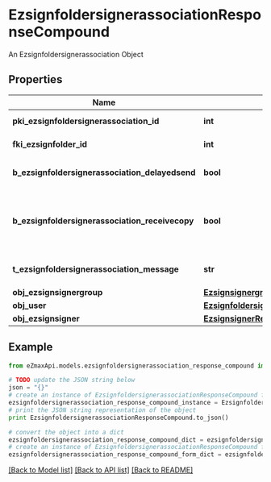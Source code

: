 # EzsignfoldersignerassociationResponseCompound

An Ezsignfoldersignerassociation Object

## Properties

Name | Type | Description | Notes
------------ | ------------- | ------------- | -------------
**pki_ezsignfoldersignerassociation_id** | **int** | The unique ID of the Ezsignfoldersignerassociation | 
**fki_ezsignfolder_id** | **int** | The unique ID of the Ezsignfolder | 
**b_ezsignfoldersignerassociation_delayedsend** | **bool** | If this flag is true the signatory is part of a delayed send. | 
**b_ezsignfoldersignerassociation_receivecopy** | **bool** | If this flag is true. The signatory will receive a copy of every signed Ezsigndocument even if it ain&#39;t required to sign the document. | 
**t_ezsignfoldersignerassociation_message** | **str** | A custom text message that will be added to the email sent. | 
**obj_ezsignsignergroup** | [**EzsignsignergroupResponseCompound**](EzsignsignergroupResponseCompound.md) |  | [optional] 
**obj_user** | [**EzsignfoldersignerassociationResponseCompoundUser**](EzsignfoldersignerassociationResponseCompoundUser.md) |  | [optional] 
**obj_ezsignsigner** | [**EzsignsignerResponseCompound**](EzsignsignerResponseCompound.md) |  | [optional] 

## Example

```python
from eZmaxApi.models.ezsignfoldersignerassociation_response_compound import EzsignfoldersignerassociationResponseCompound

# TODO update the JSON string below
json = "{}"
# create an instance of EzsignfoldersignerassociationResponseCompound from a JSON string
ezsignfoldersignerassociation_response_compound_instance = EzsignfoldersignerassociationResponseCompound.from_json(json)
# print the JSON string representation of the object
print EzsignfoldersignerassociationResponseCompound.to_json()

# convert the object into a dict
ezsignfoldersignerassociation_response_compound_dict = ezsignfoldersignerassociation_response_compound_instance.to_dict()
# create an instance of EzsignfoldersignerassociationResponseCompound from a dict
ezsignfoldersignerassociation_response_compound_form_dict = ezsignfoldersignerassociation_response_compound.from_dict(ezsignfoldersignerassociation_response_compound_dict)
```
[[Back to Model list]](../README.md#documentation-for-models) [[Back to API list]](../README.md#documentation-for-api-endpoints) [[Back to README]](../README.md)


